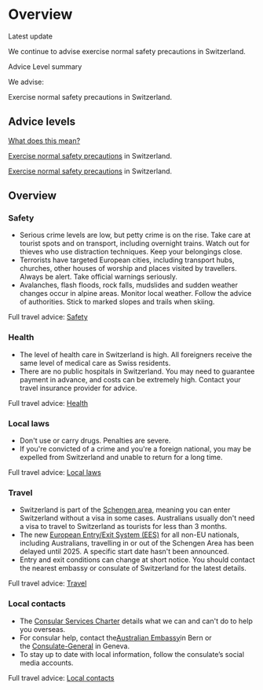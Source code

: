 # Overview

Latest update

We continue to advise exercise normal safety precautions in Switzerland.

Advice Level summary

We advise:

Exercise normal safety precautions in Switzerland.

## Advice levels

[What does this mean?](/before-you-go/travel-advice-explained/)

[Exercise normal safety precautions](https://www.smartraveller.gov.au/consular-services/travel-advice-explained#level1) in Switzerland.

[Exercise normal safety precautions](https://www.smartraveller.gov.au/consular-services/travel-advice-explained#level1) in Switzerland.

## Overview

### Safety

* Serious crime levels are low, but petty crime is on the rise. Take care at tourist spots and on transport, including overnight trains. Watch out for thieves who use distraction techniques. Keep your belongings close.
* Terrorists have targeted European cities, including transport hubs, churches, other houses of worship and places visited by travellers. Always be alert. Take official warnings seriously.
* Avalanches, flash floods, rock falls, mudslides and sudden weather changes occur in alpine areas. Monitor local weather. Follow the advice of authorities. Stick to marked slopes and trails when skiing.

Full travel advice: [Safety](#safety)

### Health

* The level of health care in Switzerland is high. All foreigners receive the same level of medical care as Swiss residents.
* There are no public hospitals in Switzerland. You may need to guarantee payment in advance, and costs can be extremely high. Contact your travel insurance provider for advice.

Full travel advice: [Health](#health)

### Local laws

* Don't use or carry drugs. Penalties are severe.
* If you're convicted of a crime and you're a foreign national, you may be expelled from Switzerland and unable to return for a long time.

Full travel advice: [Local laws](#local-laws)

### Travel

* Switzerland is part of the [Schengen area](https://www.smartraveller.gov.au/before-you-go/the-basics/schengen), meaning you can enter Switzerland without a visa in some cases. Australians usually don't need a visa to travel to Switzerland as tourists for less than 3 months.
* The new [European Entry/Exit System (EES)](https://travel-europe.europa.eu/ees_en) for all non-EU nationals, including Australians, travelling in or out of the Schengen Area has been delayed until 2025. A specific start date hasn't been announced.
* Entry and exit conditions can change at short notice. You should contact the nearest embassy or consulate of Switzerland for the latest details.

Full travel advice: [Travel](#travel)

### Local contacts

* The [Consular Services Charter](https://www.smartraveller.gov.au/consular-services/consular-services-charter) details what we can and can't do to help you overseas.
* For consular help, contact the[Australian Embassy](https://geneva.mission.gov.au/gene/contact-us.html)in Bern or the [Consulate-General](https://geneva.mission.gov.au/) in Geneva.
* To stay up to date with local information, follow the consulate’s social media accounts.

Full travel advice: [Local contacts](#local-contacts)